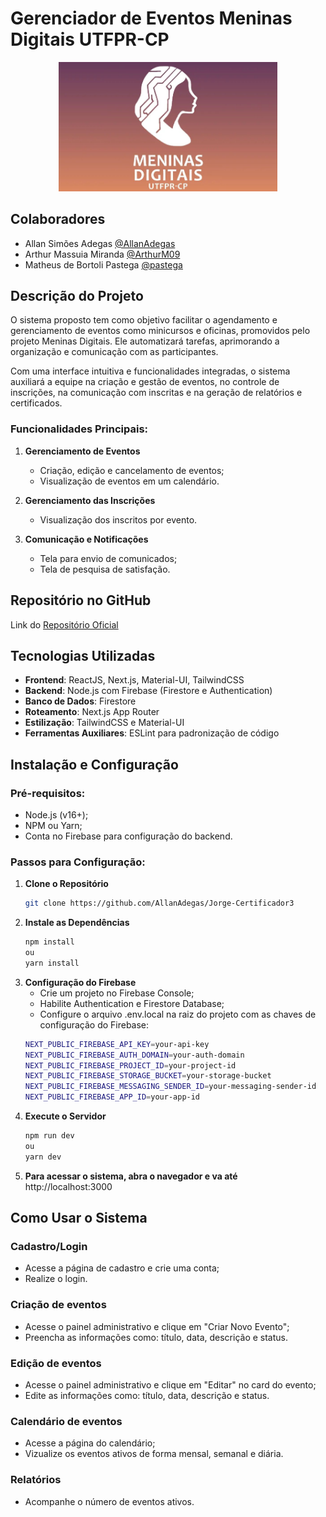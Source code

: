 # Gerenciador de Eventos Meninas Digitais UTFPR-CP
<div align="center">
  <img src="./src/app/logo.png" alt="Meninas Digitais UTFPR-CP" width="350"/>
</div>



## Colaboradores

- Allan Simões Adegas [@AllanAdegas](https://github.com/AllanAdegas)
- Arthur Massuia Miranda [@ArthurM09](https://github.com/ArthurM09)
- Matheus de Bortoli Pastega [@pastega](https://github.com/pastega)



## Descrição do Projeto

O sistema proposto tem como objetivo facilitar o agendamento e gerenciamento de eventos como minicursos e oficinas, 
promovidos pelo projeto Meninas Digitais. Ele automatizará tarefas, aprimorando a organização e comunicação com as 
participantes. 

Com uma interface intuitiva e funcionalidades integradas, o sistema auxiliará a equipe na criação
e gestão de eventos, no controle de inscrições, na comunicação com inscritas e na geração
de relatórios e certificados.

### Funcionalidades Principais:
1. **Gerenciamento de Eventos**  
   - Criação, edição e cancelamento de eventos;  
   - Visualização de eventos em um calendário.  

2. **Gerenciamento das Inscrições**  
   - Visualização dos inscritos por evento.  

3. **Comunicação e Notificações**  
   - Tela para envio de comunicados; 
   - Tela de pesquisa de satisfação.  



## Repositório no GitHub
Link do [Repositório Oficial](https://github.com/AllanAdegas/Jorge-Certificador3)



## Tecnologias Utilizadas

- **Frontend**: ReactJS, Next.js, Material-UI, TailwindCSS  
- **Backend**: Node.js com Firebase (Firestore e Authentication)  
- **Banco de Dados**: Firestore  
- **Roteamento**: Next.js App Router  
- **Estilização**: TailwindCSS e Material-UI  
- **Ferramentas Auxiliares**: ESLint para padronização de código  



## Instalação e Configuração

### Pré-requisitos:
- Node.js (v16+);
- NPM ou Yarn;
- Conta no Firebase para configuração do backend.

### Passos para Configuração:
1. **Clone o Repositório**
   ```bash
   git clone https://github.com/AllanAdegas/Jorge-Certificador3
2. **Instale as Dependências**
   ```bash
   npm install
   ou
   yarn install
3. **Configuração do Firebase**
   - Crie um projeto no Firebase Console;
   - Habilite Authentication e Firestore Database;
   - Configure o arquivo .env.local na raiz do projeto com as chaves de configuração do Firebase:
   ```bash
   NEXT_PUBLIC_FIREBASE_API_KEY=your-api-key
   NEXT_PUBLIC_FIREBASE_AUTH_DOMAIN=your-auth-domain
   NEXT_PUBLIC_FIREBASE_PROJECT_ID=your-project-id
   NEXT_PUBLIC_FIREBASE_STORAGE_BUCKET=your-storage-bucket
   NEXT_PUBLIC_FIREBASE_MESSAGING_SENDER_ID=your-messaging-sender-id
   NEXT_PUBLIC_FIREBASE_APP_ID=your-app-id
4. **Execute o Servidor**
   ```bash
   npm run dev
   ou
   yarn dev
5. **Para acessar o sistema, abra o navegador e va até** http://localhost:3000



## Como Usar o Sistema

### Cadastro/Login
- Acesse a página de cadastro e crie uma conta;
- Realize o login.

### Criação de eventos
- Acesse o painel administrativo e clique em "Criar Novo Evento";
- Preencha as informações como: título, data, descrição e status.

### Edição de eventos
- Acesse o painel administrativo e clique em "Editar" no card do evento;
- Edite as informações como: título, data, descrição e status.

### Calendário de eventos
- Acesse a página do calendário;
- Vizualize os eventos ativos de forma mensal, semanal e diária.

### Relatórios
- Acompanhe o número de eventos ativos. 

